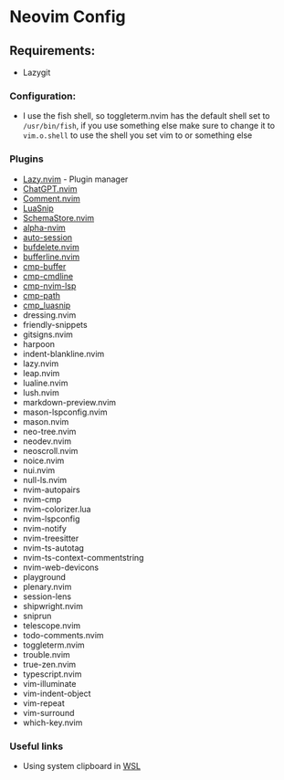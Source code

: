 # Neovim Config

## Requirements:

- Lazygit

### Configuration:

- I use the fish shell, so toggleterm.nvim has the default shell set to `/usr/bin/fish`, if you use something else make sure to change it to `vim.o.shell` to use the shell you set vim to or something else

### Plugins

- [Lazy.nvim](https://github.com/folke/lazy.nvim) - Plugin manager
- [ChatGPT.nvim](https://github.com/jackMort/ChatGPT.nvim)
- [Comment.nvim](https://github.com/numToStr/Comment.nvim)
- [LuaSnip](https://github.com/L3MON4D3/LuaSnip)
- [SchemaStore.nvim](https://github.com/b0o/SchemaStore.nvim)
- [alpha-nvim](https://github.com/goolord/alpha-nvim)
- [auto-session](https://github.com/rmagatti/auto-session)
- [bufdelete.nvim](https://github.com/famiu/bufdelete.nvim)
- [bufferline.nvim](https://github.com/akinsho/bufferline.nvim)
- [cmp-buffer](https://github.com/hrsh7th/cmp-buffer)
- [cmp-cmdline](https://github.com/hrsh7th/cmp-cmdline)
- [cmp-nvim-lsp](https://github.com/hrsh7th/cmp-nvim-lsp)
- [cmp-path](https://github.com/hrsh7th/cmp-path)
- [cmp_luasnip](https://github.com/saadparwaiz1/cmp_luasnip)
- dressing.nvim
- friendly-snippets
- gitsigns.nvim
- harpoon
- indent-blankline.nvim
- lazy.nvim
- leap.nvim
- lualine.nvim
- lush.nvim
- markdown-preview.nvim
- mason-lspconfig.nvim
- mason.nvim
- neo-tree.nvim
- neodev.nvim
- neoscroll.nvim
- noice.nvim
- nui.nvim
- null-ls.nvim
- nvim-autopairs
- nvim-cmp
- nvim-colorizer.lua
- nvim-lspconfig
- nvim-notify
- nvim-treesitter
- nvim-ts-autotag
- nvim-ts-context-commentstring
- nvim-web-devicons
- playground
- plenary.nvim
- session-lens
- shipwright.nvim
- sniprun
- telescope.nvim
- todo-comments.nvim
- toggleterm.nvim
- trouble.nvim
- true-zen.nvim
- typescript.nvim
- vim-illuminate
- vim-indent-object
- vim-repeat
- vim-surround
- which-key.nvim

### Useful links

- Using system clipboard in [WSL](https://github.com/neovim/neovim/wiki/FAQ#how-to-use-the-windows-clipboard-from-wsl)
